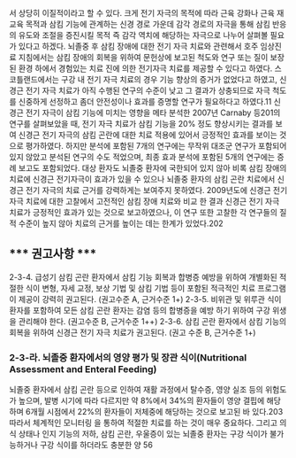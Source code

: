 서 상당히 이질적이라고 할 수 있다. 크게 전기 자극의 목적에 따라 근육 강화나 근육 재교육 목적과 삼킴 기능에 관계하는 신경 경로 가운데 감각 경로의 자극을 통해 삼킴 반응의 유도와 조절을 증진시킬 목적 즉 감각 역치에 해당하는 자극으로 나누어 살펴볼 필요가 있다고 하겠다.
뇌졸중 후 삼킴 장애에 대한 전기 자극 치료와 관련해서 호주 임상진료 지침에서는 삼킴 장애의 회복을 위하여 문헌상에 보고된 척도와 연구 또는 질이 보장된 환경 하에서 경험있는 치료 진에 의한 전기자극 치료를 제공할 수 있다고 하였다. 스코틀랜드에서는 구강 내 전기 자극 치료의 경우 기능 향상의 증거가 없었다고 하였고, 신경근 전기 자극 치료가 아직 수행된 연구의 수준이 낮고 그 결과가 상충되므로 자극 척도를 신중하게 선정하고 좀더 안전성이나 효과를 증명할 연구가 필요하다고 하였다.11
신경근 전기 자극이 삼킴 기능에 미치는 영향을 메타 분석한 2007년 Carnaby 등201의 연구를 살펴보았을 때, 전기 자극 치료가 삼킴 기능을 20% 정도 향상시키는 결과를 보여 신경근 전기 자극의 삼킴 곤란에 대한 치료 적용에 있어서 긍정적인 효과를 보이는 것으로 평가하였다. 하지만 분석에 포함된 7개의 연구에는 무작위 대조군 연구가 포함되어 있지 않았고 분석된 연구의 수도 적었으며, 최종 효과 분석에 포함된 5개의 연구에는 증례 보고도 포함되었다. 대상 환자도 뇌졸중 환자에 국한되어 있지 않아 비록 삼킴 장애의 치료에 신경근 전기자극이 효과가 있을 수 있으나 뇌졸중 환자의 삼킴 곤란 치료에서 신경근 전기 자극의 치료 근거를 강력하게는 보여주지 못하였다. 2009년도에 신경근 전기 자극 치료에 대한 고찰에서 고전적인 삼킴 장애 치료와 비교 한 결과 신경근 전기 자극 치료가 긍정적인 효과가 있는 것으로 보고하였으나, 이 연구 또한 고찰한 각 연구들의 질적 수준이 높지 않아 치료의 근거를 높이는 데는 한계가 있었다.202

## *** 권고사항 ***

2-3-4. 급성기 삼킴 곤란 환자에서 삼킴 기능 회복과 합병증 예방을 위하여 개별화된 적절한 식이 변형, 자세 교정, 보상 기법 및 삼킴 기법 등이 포함된 적극적인 치료 프로그램이 제공이 강력히 권고된다. (권고수준 A, 근거수준 1+)
2-3-5. 비위관 및 위루관 식이 환자를 포함하여 모든 삼킴 곤란 환자는 감염 등의 합병증을 예방 하기 위하여 구강 위생을 관리해야 한다. (권고수준 B, 근거수준 1++)
2-3-6. 삼킴 곤란 환자에서 삼킴 기능의 회복을 위하여 신경근 전기 자극 치료가 권고된다. (권고 수준 B, 근거수준 1+)

### 2-3-라. 뇌졸중 환자에서의 영양 평가 및 장관 식이(Nutritional Assessment and Enteral Feeding)

뇌졸중 환자에서 삼킴 곤란 등으로 인하여 재활 과정에서 탈수증, 영양 실조 등의 위험도가 높으며, 발병 시기에 따라 다르지만 약 8%에서 34%의 환자들이 영양 결핍에 해당하며 6개월 시점에서 22%의 환자들이 저체중에 해당하는 것으로 보고된 바 있다.203 따라서 체계적인 모니터링 을 통하여 적절한 치료를 하는 것이 매우 중요하다. 그리고 의식 상태나 인지 기능의 저하, 삼킴 곤란, 우울증이 있는 뇌졸중 환자는 구강 식이가 불가능하거나 구강 식이를 하더라도 충분한 양
<PAGE>56